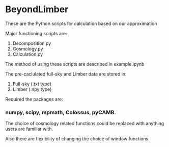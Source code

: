 # BeyondLimber

These are the Python scripts for calculation based on our approximation

Major functioning scripts are:
1. Decomposition.py
2. Cosmology.py
3. Calculation.py

The method of using these scripts are described in example.ipynb

The pre-caclulated full-sky and Limber data are stored in:
1. Full-sky (.txt type)
2. Limber   (.npy type)

Required the packages are: 
### numpy, scipy, mpmath, Colossus, pyCAMB.

The choice of cosmology related functions could be replaced with anything users are familiar with.

Also there are flexibility of changing the choice of window functions.
